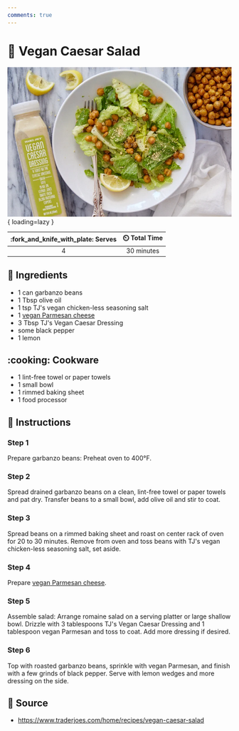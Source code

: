 ```yaml
---
comments: true
---
```

# :green_salad: Vegan Caesar Salad

![Vegan Caesar Salad](../assets/images/vegan-caesar-salad.png){ loading=lazy }

| :fork_and_knife_with_plate: Serves | :timer_clock: Total Time |
|:----------------------------------:|:-----------------------: |
| 4 | 30 minutes |

## :salt: Ingredients

- 1 can garbanzo beans
- 1 Tbsp olive oil
- 1 tsp TJ's vegan chicken-less seasoning salt
- 1 [vegan Parmesan cheese][1]
- 3 Tbsp TJ's Vegan Caesar Dressing
- some black pepper
- 1 lemon

## :cooking: Cookware

- 1 lint-free towel or paper towels
- 1 small bowl
- 1 rimmed baking sheet
- 1 food processor

## :pencil: Instructions

### Step 1

Prepare garbanzo beans: Preheat oven to 400°F.

### Step 2

Spread drained garbanzo beans on a clean, lint-free towel or paper towels and pat dry. Transfer beans to a small bowl,
add olive oil and stir to coat.

### Step 3

Spread beans on a rimmed baking sheet and roast on center rack of oven for 20 to 30 minutes. Remove from oven and toss
beans with TJ's vegan chicken-less seasoning salt, set aside.

### Step 4

Prepare [vegan Parmesan cheese][1].

### Step 5

Assemble salad: Arrange romaine salad on a serving platter or large shallow bowl. Drizzle with 3 tablespoons TJ's Vegan
Caesar Dressing and 1 tablespoon vegan Parmesan and toss to coat. Add more dressing if desired.

### Step 6

Top with roasted garbanzo beans, sprinkle with vegan Parmesan, and finish with a few grinds of black pepper. Serve with
lemon wedges and more dressing on the side.

## :link: Source

- <https://www.traderjoes.com/home/recipes/vegan-caesar-salad>

[1]: <../ingredients/vegan-parmesan.md>
